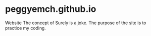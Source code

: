 # peggyemch.github.io
Website
The concept of Surely is a joke. The purpose of the site is to practice my coding.

